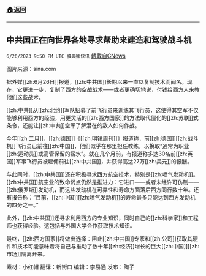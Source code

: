 ###  [:house:返回](README.md)
---


## 中共国正在向世界各地寻求帮助来建造和驾驶战斗机 
`6/26/2023 9:50 PM UTC 雅典娜快讯` [轉載自GNews](https://gnews.org/articles/1414616)

图片来源：sina.com

据外媒[[zh:6月26日]]报道，[[zh:中共国]]长期以来一直以复制技术而闻名。现在，它更进一步，复制了西方的空战战术——或者更确切地说，付钱给西方人来教他们这些战术。

[[zh:中共]]从[[zh:北约]]军队招募了前飞行员来训练其飞行员，这使得其空军不仅能够利用西方的经验，用更灵活的[[zh:西方国家]]的方法取代僵化的[[zh:苏联]]式条令，还能让[[zh:中共]]空军了解潜在的敌人如何作战。

今年[[zh:二月]]，[[zh:德国]]《[[zh:明镜周刊]]》报道称，前[[zh:德国]][[zh:战斗机]]飞行员已前往[[zh:中国]]，他们似乎在那里担任教练，以换取“通常为职业[[zh:运动员]]或高管保留的薪水”。就在几个月前，有报道称多达30名前[[zh:英国]]军事飞行员被雇佣前往[[zh:中共国]]，并获得高达27万[[zh:美元]]的报酬。

与此同时，[[zh:中共国]]还在积极寻求西方航空技术，特别是[[zh:喷气发动机]]。[[zh:中共国]]航空业的致命弱点仍然是推进力：它进口——或者未经许可仿制——[[zh:俄罗斯]]发动机，而这些发动机在可靠性和寿命方面落后西方同行数十年。还有报告称：“目前，[[zh:中国]][[zh:喷气发动机]]的寿命最多只能达到西方发动机的四分之一。”

此外，[[zh:中共国]]还寻求利用西方的专业知识，同时自己的[[zh:科学家]]和工程师也获得经验。这包括与外国大学合作获取技术知识。

最终，[[zh:西方国家]]将做出选择：阻止[[zh:中共国]]专家和[[zh:公司]]获取其硬件和技术可能意味着将自己与推动了数十年[[zh:经济]]增长的巨大[[zh:中国]][[zh:市场]]隔离开来。

素材：小红帽  翻译：新街口 编辑：李易通    发布：陶子 

